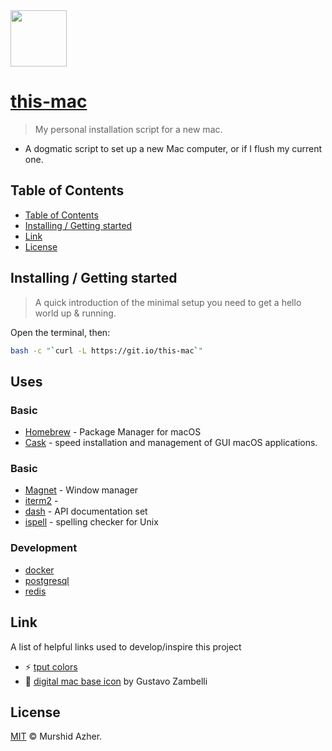 <img src="https://raw.githubusercontent.com/murshidazher/this-mac/main/static/logo.jpg" width="90px">

# [this-mac](https://git.io/this-mac)

> My personal installation script for a new mac.

- A dogmatic script to set up a new Mac computer, or if I flush my current one.

## Table of Contents

- [Table of Contents](#table-of-contents)
- [Installing / Getting started](#installing--getting-started)
- [Link](#link)
- [License](#license)

## Installing / Getting started

> A quick introduction of the minimal setup you need to get a hello world up & running.

Open the terminal, then:

```sh
bash -c "`curl -L https://git.io/this-mac`"
```

## Uses

### Basic

- [Homebrew]() - Package Manager for macOS
- [Cask](https://github.com/Homebrew/homebrew-cask) - speed installation and management of GUI macOS applications.

### Basic

- [Magnet](https://magnet.crowdcafe.com/) - Window manager
- [iterm2]() -
- [dash](https://kapeli.com/dash) - API documentation set
- [ispell](https://www.gnu.org/software/ispell/) - spelling checker for Unix

### Development

- [docker]()
- [postgresql]()
- [redis]()

## Link

A list of helpful links used to develop/inspire this project

- :zap: [tput colors](https://unix.stackexchange.com/questions/269077/tput-setaf-color-table-how-to-determine-color-codes)
- :burrito: [digital mac base icon](https://dribbble.com/shots/6185043-Pixelado) by Gustavo Zambelli

## License

[MIT](https://github.com/murshidazher/this-mac/blob/main/LICENSE) © Murshid Azher.
